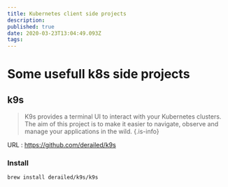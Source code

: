 ```yaml
---
title: Kubernetes client side projects
description: 
published: true
date: 2020-03-23T13:04:49.093Z
tags: 
---
```


# Some usefull k8s side projects

## k9s

> K9s provides a terminal UI to interact with your Kubernetes clusters. The aim of this project is to make it easier to navigate, observe and manage your applications in the wild.
{.is-info}

URL : https://github.com/derailed/k9s

### Install

```bash
brew install derailed/k9s/k9s
```